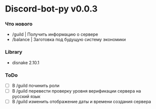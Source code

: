 # Discord-bot-py v0.0.3


### Что нового
- /guild | Получить информацию о сервере
- /balance | Заготовка под будущую систему экономики


### Library
- disnake 2.10.1


### ToDo
- [ ] В /guild починить роли
- [ ] В /guild перевести проверку уровня верификации сервера на русский язык
- [ ] В /guild изменить отображение даты и времени создания сервера